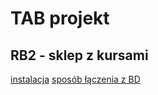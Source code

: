 # TAB projekt
## RB2 - sklep z kursami

[instalacja](INSTALLATION.md)
[sposób łączenia z BD](DB_CONNECTIVITY.md)
